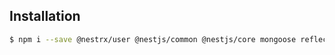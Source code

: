 ## Installation

```bash
$ npm i --save @nestrx/user @nestjs/common @nestjs/core mongoose reflect-metadata rxjs
```
